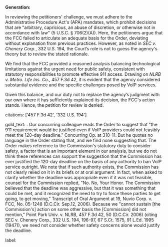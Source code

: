 **Generation:**

In reviewing the petitioners' challenge, we must adhere to the Administrative Procedure Act's (APA) mandates, which prohibit decisions that are "arbitrary, capricious, an abuse of discretion, or otherwise not in accordance with law" (5 U.S.C. § 706(2)(A)). Here, the petitioners argue that the FCC failed to articulate an adequate basis for the Order, deviating without explanation from previous practices. However, as noted in *SEC v. Chenery Corp.*, 332 U.S. 194, the Court’s role is not to guess the agency's theory but to review the stated rationale.

We find that the FCC provided a reasoned analysis balancing technological limitations against the urgent need for public safety, consistent with statutory responsibilities to promote effective 911 access. Drawing on *NLRB v. Metro. Life Ins. Co.*, 457 F.3d 42, it is evident that the agency considered substantial evidence and the specific challenges posed by VoIP services.

Given this balance, and our duty not to replace the agency’s judgment with our own where it has sufficiently explained its decision, the FCC's action stands. Hence, the petition for review is denied.

citations: ['457 F.3d 42', '332 U.S. 194']

gold_text: . Our concurring colleague reads the Order to suggest that "the 911 requirement would be justified even if VoIP providers could not feasibly meet the 120-day deadline.” Concurring Op. at 310-11. But he quotes no language in the Order stating that, and we find none suggesting that. The Order makes reference to the Commission's statutory duty to consider safety, a factor that is an important element in our analysis, but we do not think these references can support the suggestion that the Commission has ever justified the 120-day deadline on the basis of any authority to ban VoIP service outright. We note that if such authority exists, the Commission has not clearly relied on it in its briefs or at oral argument. In fact, when asked to clarify whether the deadline was appropriate even if it was not feasible, counsel for the Commission replied, "No. No, Your Honor. The Commission believed that the deadline was aggressive, but that it was something that could be met, and it recognized the need to try to force these parties to get going, to get moving,” Transcript of Oral Argument at 19, Nuvio Corp. v. FCC, No. 05-1248 (D.C.Cir. Sep.12, 2006). Because we "cannot sustain [the Commission's] action on some other basis the [Commission] did not mention,” Point Park Univ. v. NLRB, 457 F.3d 42, 50 (D.C.Cir. 2006) (citing SEC v. Chenery Corp., 332 U.S. 194, 196-97, 67 S.Ct. 1575, 91 L.Ed. 1995 (1947)), we need not consider whether safety concerns alone would justify the deadline.

label: 